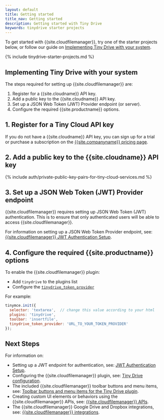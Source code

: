 ```yaml
---
layout: default
title: Getting started
title_nav: Getting started
description: Getting started with Tiny Drive
keywords: tinydrive starter projects
---
```


To get started with {{site.cloudfilemanager}}, try one of the starter projects below, or follow our guide on [Implementing Tiny Drive with your system](#implementingtinydrivewithyoursystem).

{% include tinydrive-starter-projects.md %}

## Implementing Tiny Drive with your system

The steps required for setting up {{site.cloudfilemanager}} are:

1. Register for a {{site.cloudname}} API key.
1. Add a public key to the {{site.cloudname}} API key.
1. Set up a JSON Web Token (JWT) Provider endpoint (or server).
1. Configure the required {{site.productname}} options.

## 1. Register for a Tiny Cloud API key

If you do not have a {{site.cloudname}} API key, you can sign up for a trial or purchase a subscription on the [{{site.companyname}} pricing page]({{site.pricingpage}}).

## 2. Add a public key to the {{site.cloudname}} API key

{% include auth/private-public-key-pairs-for-tiny-cloud-services.md %}

## 3. Set up a JSON Web Token (JWT) Provider endpoint

{{site.cloudfilemanager}} requires setting up JSON Web Token (JWT) authentication. This is to ensure that only authenticated users will be able to access {{site.cloudfilemanager}}.

For information on setting up a JSON Web Token Provider endpoint, see: [{{site.cloudfilemanager}} JWT Authentication Setup]({{site.baseurl}}/plugins-ref/premium/tinydrive/jwt-authentication/).

## 4. Configure the required {{site.productname}} options

To enable the {{site.cloudfilemanager}} plugin:

- Add `tinydrive` to the plugins list
- Configure the [`tinydrive_token_provider`]({{site.baseurl}}/plugins-ref/premium/tinydrive/configuration/#tinydrive_token_provider)

For example:

```js
tinymce.init({
  selector: 'textarea',  // change this value according to your html
  plugins: 'tinydrive',
  toolbar: 'insertfile',
  tinydrive_token_provider: 'URL_TO_YOUR_TOKEN_PROVIDER'
});
```

## Next Steps

For information on:

- Setting up a JWT endpoint for authentication, see: [JWT Authentication Setup]({{site.baseurl}}/plugins-ref/premium/tinydrive/jwt-authentication/).
- Configuring the {{site.cloudfilemanager}} plugin, see: [Tiny Drive configuration]({{site.baseurl}}/plugins-ref/premium/tinydrive/configuration/).
- The included {{site.cloudfilemanager}} toolbar buttons and menu items, see: [Toolbar buttons and menu items for the Tiny Drive plugin]({{site.baseurl}}/plugins-ref/premium/tinydrive/tinydrive_toolbars_menus/).
- Creating custom UI elements or behaviors using the {{site.cloudfilemanager}} APIs, see: [{{site.cloudfilemanager}} APIs]({{site.baseurl}}/plugins-ref/premium/tinydrive/apis/).
- The {{site.cloudfilemanager}} Google Drive and Dropbox integrations, see: [{{site.cloudfilemanager}} integrations]({{site.baseurl}}/plugins-ref/premium/tinydrive/integrations/).
